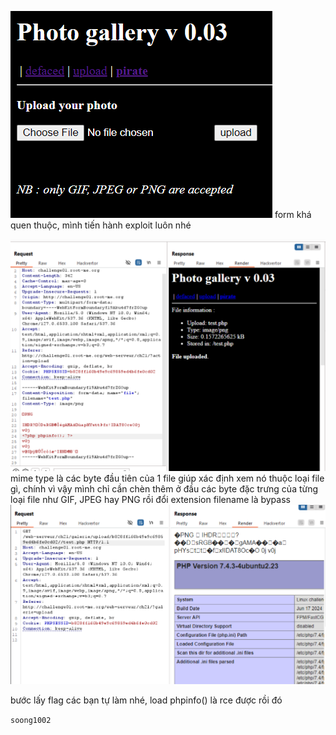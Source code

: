 ![image](../image/14.1.png)
form khá quen thuộc, mình tiến hành exploit luôn nhé

![image](../image/14.2.png)
mime type là các byte đầu tiên của 1 file giúp xác định xem nó thuộc loại file gì, chính vì vậy mình chỉ cần chèn thêm ở đầu các byte đặc trưng của từng loại file như GIF, JPEG hay PNG rồi đổi extension filename là bypass
![image](../image/14.3.png)

bước lấy flag các bạn tự làm nhé, load phpinfo() là rce được rồi đó

`soong1002`